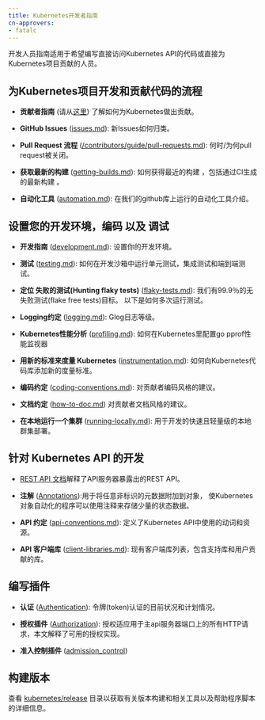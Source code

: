 ```yaml
---
title: Kubernetes开发者指南
cn-approvers:
- fatalc
---
```





开发人员指南适用于希望编写直接访问Kubernetes API的代码或直接为Kubernetes项目贡献的人员。



## 为Kubernetes项目开发和贡献代码的流程


* **贡献者指南**
  (请从[这里](https://github.com/kubernetes/community/tree/master/contributors/guide/README.md)) 了解如何为Kubernetes做出贡献。

* **GitHub Issues** ([issues.md](https://github.com/kubernetes/community/tree/master/contributors/devel/issues.md)): 新Issues如何归类。

* **Pull Request 流程** ([/contributors/guide/pull-requests.md](https://github.com/kubernetes/community/tree/master/contributors/guide/pull-requests.md)):  何时/为何pull request被关闭。

* **获取最新的构建** ([getting-builds.md](https://github.com/kubernetes/community/tree/master/contributors/devel/getting-builds.md)): 如何获得最近的构建 ，包括通过CI生成的最新构建 。

* **自动化工具** ([automation.md](https://github.com/kubernetes/community/tree/master/contributors/devel/automation.md)): 在我们的github库上运行的自动化工具介绍。



## 设置您的开发环境，编码 以及 调试


  * **开发指南** ([development.md](https://github.com/kubernetes/community/tree/master/contributors/devel/development.md)): 设置你的开发环境。
  
  * **测试** ([testing.md](https://github.com/kubernetes/community/tree/master/contributors/devel/testing.md)): 如何在开发沙箱中运行单元测试，集成测试和端到端测试。
  
  * **定位 失败的测试(Hunting flaky tests)** ([flaky-tests.md](https://github.com/kubernetes/community/tree/master/contributors/devel/flaky-tests.md)): 我们有99.9％的无失败测试(flake free tests)目标。
    以下是如何多次运行测试。
  
  * **Logging约定** ([logging.md](https://github.com/kubernetes/community/tree/master/contributors/devel/logging.md)): Glog日志等级。
  
  * **Kubernetes性能分析** ([profiling.md](https://github.com/kubernetes/community/tree/master/contributors/devel/profiling.md)): 如何在Kubernetes里配置go pprof性能监视器
  
  * **用新的标准来度量 Kubernetes**
    ([instrumentation.md](https://github.com/kubernetes/community/tree/master/contributors/devel/instrumentation.md)): 如何向Kubernetes代码库添加新的度量标准。
  
  * **编码约定** ([coding-conventions.md](https://github.com/kubernetes/community/tree/master/contributors/devel/../guide/coding-conventions.md)):
   对贡献者编码风格的建议。
  
  * **文档约定** ([how-to-doc.md](https://github.com/kubernetes/community/tree/master/contributors/devel/how-to-doc.md))
   对贡献者文档风格的建议。
  
  * **在本地运行一个集群** ([running-locally.md](https://github.com/kubernetes/community/tree/master/contributors/devel/running-locally.md)):
   用于开发的快速且轻量级的本地群集部署。


## 针对 Kubernetes API 的开发



* [REST API 文档](http://kubernetes.io/docs/reference/)解释了API服务器暴露出的REST API。

* **注解** ([Annotations](https://kubernetes.io/docs/concepts/overview/working-with-objects/annotations/)):用于将任意非标识的元数据附加到对象，
  使Kubernetes对象自动化的程序可以使用注释来存储少量的状态数据。

* **API 约定** ([api-conventions.md](https://github.com/kubernetes/community/tree/master/contributors/devel/api-conventions.md)):
  定义了Kubernetes API中使用的动词和资源。

* **API 客户端库** ([client-libraries.md](https://github.com/kubernetes/community/tree/master/contributors/devel/client-libraries.md)):
  现有客户端库列表，包含支持库和用户贡献的库。


## 编写插件



* **认证** ([Authentication](http://kubernetes.io/docs/admin/authentication/)):
  令牌(token)认证的目前状况和计划情况。

* **授权插件** ([Authorization](http://kubernetes.io/docs/admin/authorization/)):
   授权适应用于主api服务器端口上的所有HTTP请求，本文解释了可用的授权实现。

* **准入控制插件** ([admission_control](https://github.com/kubernetes/community/tree/master/contributors/design-proposals/api-machinery/admission_control.md))


## 构建版本


查看 [kubernetes/release](https://github.com/kubernetes/release) 目录以获取有关版本构建和相关工具以及帮助程序脚本的详细信息。
